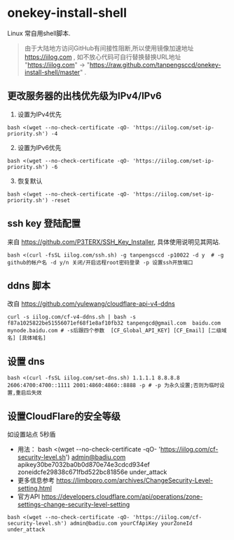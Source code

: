 # onekey-install-shell
Linux 常自用shell脚本.
> 由于大陆地方访问GitHub有间接性阻断,所以使用镜像加速地址 https://iilog.com , 如不放心代码可自行替换替换URL地址 "https://iilog.com" ->  "https://raw.github.com/tanpengsccd/onekey-install-shell/master" .
## 更改服务器的出栈优先级为IPv4/IPv6

  1. 设置为IPv4优先
  ```
  bash <(wget --no-check-certificate -qO- 'https://iilog.com/set-ip-priority.sh') -4
  ```
  2. 设置为IPv6优先
  ```
  bash <(wget --no-check-certificate -qO- 'https://iilog.com/set-ip-priority.sh') -6
  ```
  3. 恢复默认
  ```
  bash <(wget --no-check-certificate -qO- 'https://iilog.com/set-ip-priority.sh') -reset
  ```
## ssh key 登陆配置 
  来自 https://github.com/P3TERX/SSH_Key_Installer, 具体使用说明见其网站. 
  ```
  bash <(curl -fsSL iilog.com/ssh.sh) -g tanpengsccd -p10022 -d y  # -g github的帐户名 -d y/n 关闭/开启远程root密码登录 -p 设置ssh开放端口
  ```
## ddns 脚本  
  改自 https://github.com/yulewang/cloudflare-api-v4-ddns
  ```
  curl -s iilog.com/cf-v4-ddns.sh | bash -s  f87a1025822be51556071ef68f1e8af10fb32 tanpengcd@gmail.com  baidu.com mynode.baidu.com # -s后跟四个参数  [CF_Global_API_KEY] [CF_Email] [二级域名] [具体域名]
  ```
## 设置 dns 

  ```
  bash <(curl -fsSL iilog.com/set-dns.sh) 1.1.1.1 8.8.8.8 2606:4700:4700::1111 2001:4860:4860::8888 -p # -p 为永久设置;否则为临时设置,重启后失效
  ```
## 设置CloudFlare的安全等级 
如设置站点 5秒盾 
  - 用法： bash <(wget --no-check-certificate -qO- 'https://iilog.com/cf-security-level.sh') admin@badiu.com apikey30be7032ba0b0d870e74e3cdcd934ef zoneidcfe29838c671fbd522bc81856e under_attack
  - 更多信息参考 https://limbopro.com/archives/ChangeSecurity-Level-setting.html
  - 官方API     https://developers.cloudflare.com/api/operations/zone-settings-change-security-level-setting
  ```
  bash <(wget --no-check-certificate -qO- 'https://iilog.com/cf-security-level.sh') admin@badiu.com yourCfApiKey yourZoneId under_attack
  ```
